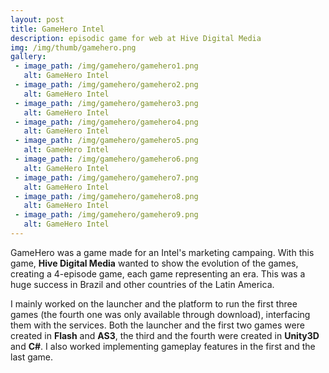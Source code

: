 ```yaml
---
layout: post
title: GameHero Intel
description: episodic game for web at Hive Digital Media
img: /img/thumb/gamehero.png
gallery:
 - image_path: /img/gamehero/gamehero1.png
   alt: GameHero Intel
 - image_path: /img/gamehero/gamehero2.png
   alt: GameHero Intel
 - image_path: /img/gamehero/gamehero3.png
   alt: GameHero Intel
 - image_path: /img/gamehero/gamehero4.png
   alt: GameHero Intel
 - image_path: /img/gamehero/gamehero5.png
   alt: GameHero Intel
 - image_path: /img/gamehero/gamehero6.png
   alt: GameHero Intel
 - image_path: /img/gamehero/gamehero7.png
   alt: GameHero Intel
 - image_path: /img/gamehero/gamehero8.png
   alt: GameHero Intel
 - image_path: /img/gamehero/gamehero9.png
   alt: GameHero Intel
---
```


GameHero was a game made for an Intel's marketing campaing. With this game, **Hive Digital Media** wanted to show the evolution of the games, creating a 4-episode game, each game representing an era. This was a huge success in Brazil and other countries of the Latin America.

I mainly worked on the launcher and the platform to run the first three games (the fourth one was only available through download), interfacing them with the services. Both the launcher and the first two games were created in **Flash** and **AS3**, the third and the fourth were created in **Unity3D** and **C#**. I also worked implementing gameplay features in the first and the last game.
